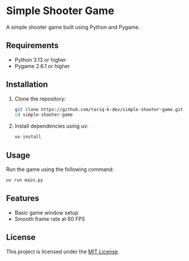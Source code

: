 # Simple Shooter Game

A simple shooter game built using Python and Pygame.

## Requirements

- Python 3.13 or higher
- Pygame 2.6.1 or higher

## Installation

1. Clone the repository:
   ```sh
   git clone https://github.com/tariq-k-dev/simple-shooter-game.git
   cd simple-shooter-game
   ```
2. Install dependencies using uv:
   ```sh
   uv install
   ```

## Usage

Run the game using the following command:

```sh
uv run main.py
```

## Features

- Basic game window setup
- Smooth frame rate at 60 FPS

## License

This project is licensed under the [MIT License](LICENSE).

